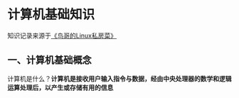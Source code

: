# 计算机基础知识

知识记录来源于[《鸟哥的Linux私房菜》](http://tiramisutes.github.io/images/PDF/vbird-linux-basic-4e.pdf)

## 一、计算机基础概念

计算机是什么？**计算机是接收用户输入指令与数据，经由中央处理器的数学和逻辑运算处理后，以产生或存储有用的信息**

